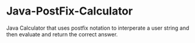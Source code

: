 # Java-PostFix-Calculator
Java Calculator that uses postfix notation to interperate a user string and then evaluate and return the correct answer. 
